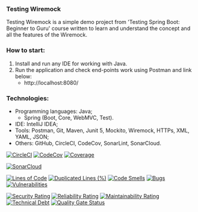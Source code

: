 ### Testing Wiremock
Testing Wiremock is a simple demo project from 'Testing Spring Boot: Beginner to Guru' course written to learn and understand the concept and all the features of the Wiremock.



### How to start:
1. Install and run any IDE for working with Java.
2. Run the application and check end-points work using Postman and link below:
    - http://localhost:8080/



### Technologies:
- Programming languages: Java;
   - Spring (Boot, Core, WebMVC, Test).
- IDE: IntelliJ IDEA;
- Tools: Postman, Git, Maven, Junit 5, Mockito, Wiremock, HTTPs, XML, YAML, JSON;
- Others: GitHub, CircleCI, CodeCov, SonarLint, SonarCloud.

[![CircleCI](https://dl.circleci.com/status-badge/img/gh/Crazy-pro/testing-wiremock/tree/master.svg?style=svg)](https://dl.circleci.com/status-badge/redirect/gh/Crazy-pro/testing-wiremock/tree/master)
[![CodeCov](https://codecov.io/gh/Crazy-pro/testing-wiremock/branch/master/graph/badge.svg?token=QkZkaGezVi)](https://codecov.io/gh/Crazy-pro/testing-wiremock)
[![Coverage](https://sonarcloud.io/api/project_badges/measure?project=Crazy-pro_testing-wiremock&metric=coverage)](https://sonarcloud.io/summary/new_code?id=Crazy-pro_testing-wiremock)

[![SonarCloud](https://sonarcloud.io/images/project_badges/sonarcloud-black.svg)](https://sonarcloud.io/summary/new_code?id=Crazy-pro_testing-wiremock)

[![Lines of Code](https://sonarcloud.io/api/project_badges/measure?project=Crazy-pro_testing-wiremock&metric=ncloc)](https://sonarcloud.io/summary/new_code?id=Crazy-pro_testing-wiremock)
[![Duplicated Lines (%)](https://sonarcloud.io/api/project_badges/measure?project=Crazy-pro_testing-wiremock&metric=duplicated_lines_density)](https://sonarcloud.io/summary/new_code?id=Crazy-pro_testing-wiremock)
[![Code Smells](https://sonarcloud.io/api/project_badges/measure?project=Crazy-pro_testing-wiremock&metric=code_smells)](https://sonarcloud.io/summary/new_code?id=Crazy-pro_testing-wiremock)
[![Bugs](https://sonarcloud.io/api/project_badges/measure?project=Crazy-pro_testing-wiremock&metric=bugs)](https://sonarcloud.io/summary/new_code?id=Crazy-pro_testing-wiremock)
[![Vulnerabilities](https://sonarcloud.io/api/project_badges/measure?project=Crazy-pro_testing-wiremock&metric=vulnerabilities)](https://sonarcloud.io/summary/new_code?id=Crazy-pro_testing-wiremock)

[![Security Rating](https://sonarcloud.io/api/project_badges/measure?project=Crazy-pro_testing-wiremock&metric=security_rating)](https://sonarcloud.io/summary/new_code?id=Crazy-pro_testing-wiremock)
[![Reliability Rating](https://sonarcloud.io/api/project_badges/measure?project=Crazy-pro_testing-wiremock&metric=reliability_rating)](https://sonarcloud.io/summary/new_code?id=Crazy-pro_testing-wiremock)
[![Maintainability Rating](https://sonarcloud.io/api/project_badges/measure?project=Crazy-pro_testing-wiremock&metric=sqale_rating)](https://sonarcloud.io/summary/new_code?id=Crazy-pro_testing-wiremock)
[![Technical Debt](https://sonarcloud.io/api/project_badges/measure?project=Crazy-pro_testing-wiremock&metric=sqale_index)](https://sonarcloud.io/summary/new_code?id=Crazy-pro_testing-wiremock)
[![Quality Gate Status](https://sonarcloud.io/api/project_badges/measure?project=Crazy-pro_testing-wiremock&metric=alert_status)](https://sonarcloud.io/summary/new_code?id=Crazy-pro_testing-wiremock)